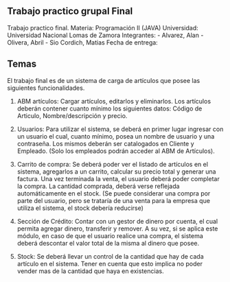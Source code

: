 ## Trabajo practico grupal Final

Trabajo practico final. 
Materia: Programación II (JAVA)
Universidad: Universidad Nacional Lomas de Zamora
Integrantes: 
    - Alvarez, Alan
    - Olivera, Abril
    - Sio Cordich, Matias
Fecha de entrega:

## Temas

El trabajo final es de un sistema de carga de artículos que posee las siguientes funcionalidades.

1. ABM artículos: Cargar artículos, editarlos y eliminarlos.
Los artículos deberán contener cuanto mínimo los siguientes datos: Código de Articulo, Nombre/descripción y precio.

2. Usuarios: Para utilizar el sistema, se deberá en primer lugar ingresar con un usuario el cual, cuanto mínimo, posea un nombre de usuario y una contraseña.
Los mismos deberán ser catalogados en Cliente y Empleado.
(Solo los empleados podrán acceder al ABM de Artículos).

3. Carrito de compra: Se deberá poder ver el listado de artículos en el sistema, agregarlos a un carrito, calcular su precio total y generar una factura.
Una vez terminada la venta, el usuario deberá poder completar la compra. La cantidad comprada, deberá verse reflejada automáticamente en el stock.
(Se puede considerar una compra por parte del usuario, pero se trataría de una venta para la empresa que utiliza el sistema, el stock debería reducirse)

4. Sección de Crédito: Contar con un gestor de dinero por cuenta, el cual permita agregar dinero, transferir y remover.
A su vez, si se aplica este módulo, en caso de que el usuario realice una compra, el sistema deberá descontar el valor total de la misma al dinero que posee.

5. Stock: Se deberá llevar un control de la cantidad que hay de cada artículo en el sistema. Tener en cuenta que esto implica no poder vender mas de la cantidad que haya en existencias.
